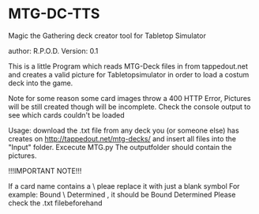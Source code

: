 MTG-DC-TTS
==========

Magic the Gathering deck creator tool for Tabletop Simulator

author: R.P.O.D.
Version: 0.1

This is a little Program which reads MTG-Deck files in from tappedout.net
and creates a valid picture for Tabletopsimulator in order to load a costum
deck into the game.

Note for some reason some card images throw a 400 HTTP Error, Pictures will
be still created though will be incomplete. Check the console output to see
which cards couldn't be loaded

Usage:
download the .txt file from any deck you (or someone else) has creates on
http://tappedout.net/mtg-decks/ and insert all files into the "Input" 
folder. 
Excecute MTG.py
The outputfolder should contain the pictures.


!!!IMPORTANT NOTE!!!

If a card name contains a \ pleae replace it with just a blank symbol
For example: Bound \ Determined , it should be Bound Determined
Please check the .txt filebeforehand
